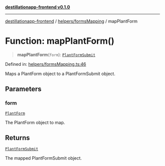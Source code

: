 [**destillationapp-frontend v0.1.0**](../../../README.md)

***

[destillationapp-frontend](../../../modules.md) / [helpers/formsMapping](../README.md) / mapPlantForm

# Function: mapPlantForm()

> **mapPlantForm**(`form`): [`PlantFormSubmit`](../../../types/forms/plantForm/interfaces/PlantFormSubmit.md)

Defined in: [helpers/formsMapping.ts:46](https://github.com/DestillApp/main/blob/76aba95a5d8c1d9174ebde73d7b50f0ea64b491a/frontend/src/helpers/formsMapping.ts#L46)

Maps a PlantForm object to a PlantFormSubmit object.

## Parameters

### form

[`PlantForm`](../../../types/forms/plantForm/interfaces/PlantForm.md)

The PlantForm object to map.

## Returns

[`PlantFormSubmit`](../../../types/forms/plantForm/interfaces/PlantFormSubmit.md)

The mapped PlantFormSubmit object.

